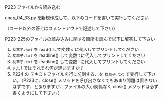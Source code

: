 P223 ファイルから読み込む

chap_04_33.py を新規作成して、以下のコードを書いて実行してください

（コード以外の答えはコメントアウトで記述して下さい）

P223-225のファイルの読み込みに関する箇所を読んで以下に解答して下さい

1. `枕草子.txt` を read() して変数 s に代入してプリントしてください
1. `枕草子.txt` を readline() して変数 t に代入してプリントしてください
1. `枕草子.txt` を readline() して変数 l に代入してプリントしてください
1. s ,t, l ではそれぞれ何が違いますか？
1. P224 の テキストファイルを行に分割する、を `枕草子.txt` で実行して下さい。（P223に、close() メソッドを呼び出さなくてもあまり問題は置きないはずです、とありますが、ファイルの大小関係なく close() メソッドは必ず書くようにして下さい。）



